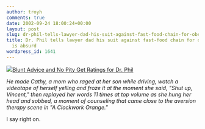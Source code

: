```yaml
---
author: troyh
comments: true
date: 2002-09-24 18:00:24+00:00
layout: post
slug: dr-phil-tells-lawyer-dad-his-suit-against-fast-food-chain-for-obese-daughter-is-absurd
title: Dr. Phil tells lawyer dad his suit against fast-food chain for obese daughter
  is absurd
wordpress_id: 1641
---
```


[![](http://graphics7.nytimes.com/images/2002/09/24/arts/24phil.184.jpg)Blunt Advice and No Pity Get Ratings for Dr. Phil](http://www.nytimes.com/2002/09/24/arts/television/24PHIL.html?todaysheadlines)

_He made Cathy, a mom who raged at her son while driving, watch a videotape of herself yelling and froze it at the moment she said, "Shut up, Vincent," then replayed her words 11 times at top volume as she hung her head and sobbed, a moment of counseling that came close to the aversion therapy scene in "A Clockwork Orange."_

I say right on.
